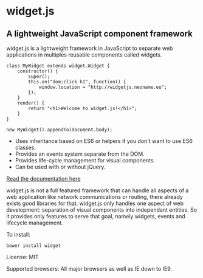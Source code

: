 
widget.js
=========

A lightweight JavaScript component framework
--------------------------------------------

widget.js is a lightweight framework in JavaScript to separate web applications in multiples reusable components called
widgets.

    class MyWidget extends widget.Widget {
        constructor() {
            super();
            this.on("dom:click h1", function() {
                window.location = "http://widgetjs.neoname.eu";
            });
        }
        render() {
            return "<h1>Welcome to widget.js!</h1>";
        }
    }

    new MyWidget().appendTo(document.body);
    
* Uses inheritance based on ES6 or helpers if you don't want to use ES6 classes.
* Provides an events system separate from the DOM.
* Provides life-cycle management for visual components.
* Can be used with or without jQuery.

[Read the documentation here](http://widgetjs.readthedocs.org/)

widget.js is not a full featured framework that can handle all aspects of a web application like network communications
or routing, there already exists good libraries for that. widget.js only handles one aspect of web development:
separation of visual components into independant entities. So it provides only features to serve that goal, namely
widgets, events and lifecycle management.

To install:

    bower install widget

License: MIT

Supported browsers: All major browsers as well as IE down to IE9.
